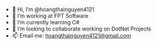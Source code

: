 - 👋 Hi, I’m @hoangthainguyen4121
- 👀 I’m working at FPT Software
- 🌱 I’m currently learning C#
- 💞️ I’m looking to collaborate working on DotNet Projects 
- 📫 Email me: hoangthainguyen4121@gmail.com

<!---
hoangthainguyen4121/hoangthainguyen4121 is a ✨ special ✨ repository because its `README.md` (this file) appears on your GitHub profile.
You can click the Preview link to take a look at your changes.
--->
